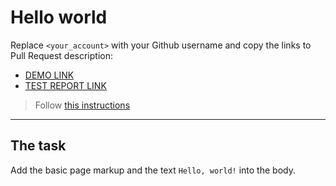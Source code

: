 # Hello world
Replace `<your_account>` with your Github username and copy the links to Pull Request description:
- [DEMO LINK](https://Viktoriia6666.github.io/layout_hello-world/)
- [TEST REPORT LINK](https://Viktoriia6666.github.io/layout_hello-world/report/html_report/)

> Follow [this instructions](https://mate-academy.github.io/layout_task-guideline/#how-to-solve-the-layout-tasks-on-github)
___

## The task 
Add the basic page markup and the text `Hello, world!` into the body.
